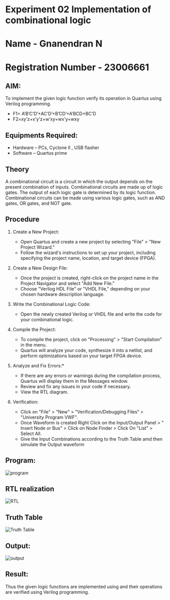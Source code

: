 # Experiment 02 Implementation of combinational logic
# Name - Gnanendran N
# Registration Number - 23006661
## AIM:
To implement the given logic function verify its operation in Quartus using Verilog programming.
- F1= A’B’C’D’+AC’D’+B’CD’+A’BCD+BC’D
- F2=xy’z+x’y’z+w’xy+wx’y+wxy


## Equipments Required:
- Hardware – PCs, Cyclone II , USB flasher
- Software – Quartus prime


## Theory
A combinational circuit is a circuit in which the output depends on the present combination of inputs. Combinational circuits are made up of logic gates. The output of each logic gate is determined by its logic function. Combinational circuits can be made using various logic gates, such as AND gates, OR gates, and NOT gate.


## Procedure
1. Create a New Project:
   - Open Quartus and create a new project by selecting "File" > "New Project Wizard."
   - Follow the wizard's instructions to set up your project, including specifying the project name, location, and target device (FPGA).
2. Create a New Design File:
   - Once the project is created, right-click on the project name in the Project Navigator and select "Add New File."
   - Choose "Verilog HDL File" or "VHDL File," depending on your chosen hardware description language.

3. Write the Combinational Logic Code:
   - Open the newly created Verilog or VHDL file and write the code for your combinational logic.
     
4. Compile the Project:
   - To compile the project, click on "Processing" > "Start Compilation" in the menu.
   - Quartus will analyze your code, synthesize it into a netlist, and perform optimizations based on your target FPGA device.

5. Analyze and Fix Errors:*
   - If there are any errors or warnings during the compilation process, Quartus will display them in the Messages window.
   - Review and fix any issues in your code if necessary.
   - View the RTL diagram.

6. Verification:
   - Click on "File" > "New" > "Verification/Debugging Files" > "University Program VWF".
   - Once Waveform is created Right Click on the Input/Output Panel > " Insert Node or Bus" > Click on Node Finder > Click On "List" > Select All.
   - Give the Input Combinations according to the Truth Table amd then simulate the Output waveform

## Program:
![program](https://github.com/GnanendranN/Experiment--02-Implementation-of-combinational-logic/assets/138955207/ea6239f1-d8c1-480e-a966-70362dcad2a2)

## RTL realization
![RTL](https://github.com/GnanendranN/Experiment--02-Implementation-of-combinational-logic/assets/138955207/b024e08a-9c05-4831-beee-976522e24094)

## Truth Table
![Truth Table](https://github.com/GnanendranN/Experiment--02-Implementation-of-combinational-logic/assets/138955207/60311247-5d30-40b0-8e91-f79a594c2efe)

## Output:
![output](https://github.com/GnanendranN/Experiment--02-Implementation-of-combinational-logic/assets/138955207/84b2eabb-c09b-4105-813f-21014db3261c)

## Result:
Thus the given logic functions are implemented using  and their operations are verified using Verilog programming.
